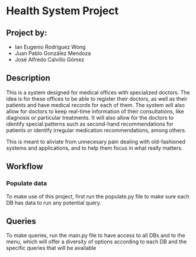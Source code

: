 # Health System Project

## Project by:
- Ian Eugenio Rodríguez Wong
- Juan Pablo González Mendoza
- José Alfredo Calvillo Gómez

## Description
This is a system designed for medical offices with specialized doctors. The idea is for these offices to be able to register their doctors, as well as their patients and have medical records for each of them. The system will also allow for doctors to keep real-time information of their consultations, like diagnosis or particular treatments. It will also allow for the doctors to identify special patterns such as second-hand recommendations for patients or identify irregular medication recommendations, among others.

This is meant to aliviate from unnecesary pain dealing with old-fashioned systems and applications, and to help them focus in what really matters.

## Workflow
### Populate data
To make use of this project, first run the populate.py file to make sure each DB has data to run any potential query.

## Queries
To make queries, run the main.py file to have access to all DBs and to the menu, which will offer a diversity of options according to each DB and the specific queries that will be available